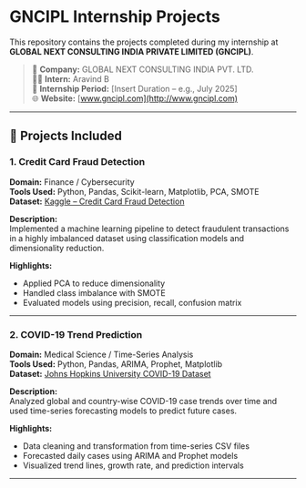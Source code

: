 # GNCIPL Internship Projects

This repository contains the projects completed during my internship at **GLOBAL NEXT CONSULTING INDIA PRIVATE LIMITED (GNCIPL)**.

> 🏢 **Company:** GLOBAL NEXT CONSULTING INDIA PVT. LTD.  
> 🧑‍💻 **Intern:** Aravind B  
> 📅 **Internship Period:** [Insert Duration – e.g., July 2025]  
> 🌐 **Website:** [www.gncipl.com](http://www.gncipl.com)

---

## 📁 Projects Included

### 1. Credit Card Fraud Detection

**Domain:** Finance / Cybersecurity  
**Tools Used:** Python, Pandas, Scikit-learn, Matplotlib, PCA, SMOTE  
**Dataset:** [Kaggle – Credit Card Fraud Detection](https://www.kaggle.com/datasets/mlg-ulb/creditcardfraud)

**Description:**  
Implemented a machine learning pipeline to detect fraudulent transactions in a highly imbalanced dataset using classification models and dimensionality reduction.

**Highlights:**
- Applied PCA to reduce dimensionality
- Handled class imbalance with SMOTE
- Evaluated models using precision, recall, confusion matrix

---

### 2. COVID-19 Trend Prediction

**Domain:** Medical Science / Time-Series Analysis  
**Tools Used:** Python, Pandas, ARIMA, Prophet, Matplotlib  
**Dataset:** [Johns Hopkins University COVID-19 Dataset](https://github.com/CSSEGISandData/COVID-19)

**Description:**  
Analyzed global and country-wise COVID-19 case trends over time and used time-series forecasting models to predict future cases.

**Highlights:**
- Data cleaning and transformation from time-series CSV files
- Forecasted daily cases using ARIMA and Prophet models
- Visualized trend lines, growth rate, and prediction intervals

---



